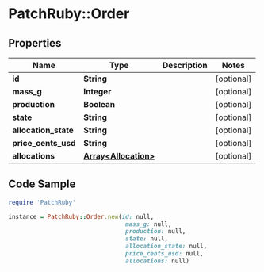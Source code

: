 # PatchRuby::Order

## Properties

Name | Type | Description | Notes
------------ | ------------- | ------------- | -------------
**id** | **String** |  | [optional] 
**mass_g** | **Integer** |  | [optional] 
**production** | **Boolean** |  | [optional] 
**state** | **String** |  | [optional] 
**allocation_state** | **String** |  | [optional] 
**price_cents_usd** | **String** |  | [optional] 
**allocations** | [**Array&lt;Allocation&gt;**](Allocation.md) |  | [optional] 

## Code Sample

```ruby
require 'PatchRuby'

instance = PatchRuby::Order.new(id: null,
                                 mass_g: null,
                                 production: null,
                                 state: null,
                                 allocation_state: null,
                                 price_cents_usd: null,
                                 allocations: null)
```


